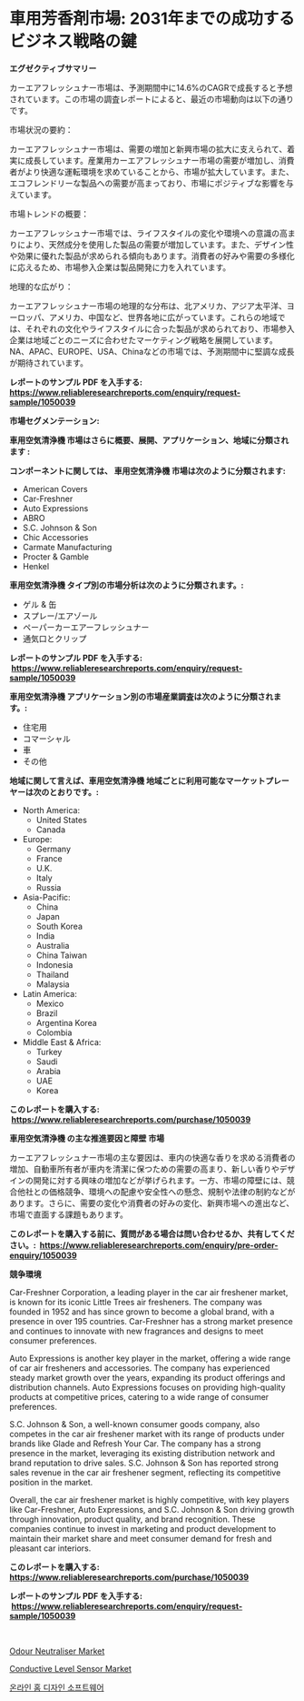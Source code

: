 <p><h1>車用芳香剤市場: 2031年までの成功するビジネス戦略の鍵</h1></p><p><strong>エグゼクティブサマリー</strong></p>
<p><p>カーエアフレッシュナー市場は、予測期間中に14.6%のCAGRで成長すると予想されています。この市場の調査レポートによると、最近の市場動向は以下の通りです。</p><p>市場状況の要約：</p><p>カーエアフレッシュナー市場は、需要の増加と新興市場の拡大に支えられて、着実に成長しています。産業用カーエアフレッシュナー市場の需要が増加し、消費者がより快適な運転環境を求めていることから、市場が拡大しています。また、エコフレンドリーな製品への需要が高まっており、市場にポジティブな影響を与えています。</p><p>市場トレンドの概要：</p><p>カーエアフレッシュナー市場では、ライフスタイルの変化や環境への意識の高まりにより、天然成分を使用した製品の需要が増加しています。また、デザイン性や効果に優れた製品が求められる傾向もあります。消費者の好みや需要の多様化に応えるため、市場参入企業は製品開発に力を入れています。</p><p>地理的な広がり：</p><p>カーエアフレッシュナー市場の地理的な分布は、北アメリカ、アジア太平洋、ヨーロッパ、アメリカ、中国など、世界各地に広がっています。これらの地域では、それぞれの文化やライフスタイルに合った製品が求められており、市場参入企業は地域ごとのニーズに合わせたマーケティング戦略を展開しています。NA、APAC、EUROPE、USA、Chinaなどの市場では、予測期間中に堅調な成長が期待されています。</p></p>
<p><strong>レポートのサンプル PDF を入手する: <a href="https://www.reliableresearchreports.com/enquiry/request-sample/1050039">https://www.reliableresearchreports.com/enquiry/request-sample/1050039</a></strong></p>
<p><strong>市場セグメンテーション:</strong></p>
<p><strong> 車用空気清浄機 市場はさらに概要、展開、アプリケーション、地域に分類されます :</strong></p>
<p><strong>コンポーネントに関しては、 車用空気清浄機 市場は次のように分類されます: &nbsp;</strong></p>
<p><ul><li>American Covers</li><li>Car-Freshner</li><li>Auto Expressions</li><li>ABRO</li><li>S.C. Johnson & Son</li><li>Chic Accessories</li><li>Carmate Manufacturing</li><li>Procter & Gamble</li><li>Henkel</li></ul></p>
<p><strong> 車用空気清浄機 タイプ別の市場分析は次のように分類されます。:</strong></p>
<p><ul><li>ゲル & 缶</li><li>スプレー/エアゾール</li><li>ペーパーカーエアーフレッシュナー</li><li>通気口とクリップ</li></ul></p>
<p><strong>レポートのサンプル PDF を入手する: &nbsp;<a href="https://www.reliableresearchreports.com/enquiry/request-sample/1050039">https://www.reliableresearchreports.com/enquiry/request-sample/1050039</a></strong></p>
<p><strong> 車用空気清浄機 アプリケーション別の市場産業調査は次のように分類されます。:</strong></p>
<p><ul><li>住宅用</li><li>コマーシャル</li><li>車</li><li>その他</li></ul></p>
<p><strong>地域に関して言えば、車用空気清浄機 地域ごとに利用可能なマーケットプレーヤーは次のとおりです。:</strong></p>
<p><ul>
    <li>
        North America:
        <ul>
            <li>United States</li>
            <li>Canada</li>
        </ul>
    </li>
    <li>
        Europe:
        <ul>
            <li>Germany</li>
            <li>France</li>
            <li>U.K.</li>
            <li>Italy</li>
            <li>Russia</li>
        </ul>
    </li>
    <li>
        Asia-Pacific:
        <ul>
            <li>China</li>
            <li>Japan</li>
            <li>South Korea</li>
            <li>India</li>
            <li>Australia</li>
            <li>China Taiwan</li>
            <li>Indonesia</li>
            <li>Thailand</li>
            <li>Malaysia</li>
        </ul>
    </li>
    <li>
        Latin America:
        <ul>
            <li>Mexico</li>
            <li>Brazil</li>
            <li>Argentina Korea</li>
            <li>Colombia</li>
        </ul>
    </li>
    <li>
        Middle East & Africa:
        <ul>
            <li>Turkey</li>
            <li>Saudi</li>
            <li>Arabia</li>
            <li>UAE</li>
            <li>Korea</li>
        </ul>
    </li>
    </ul></p>
<p><strong>このレポートを購入する: &nbsp;<a href="https://www.reliableresearchreports.com/purchase/1050039">https://www.reliableresearchreports.com/purchase/1050039</a></strong></p>
<p><strong>車用空気清浄機 の主な推進要因と障壁 市場</strong></p>
<p><p>カーエアフレッシュナー市場の主な要因は、車内の快適な香りを求める消費者の増加、自動車所有者が車内を清潔に保つための需要の高まり、新しい香りやデザインの開発に対する興味の増加などが挙げられます。一方、市場の障壁には、競合他社との価格競争、環境への配慮や安全性への懸念、規制や法律の制約などがあります。さらに、需要の変化や消費者の好みの変化、新興市場への進出など、市場で直面する課題もあります。</p></p>
<p><strong>このレポートを購入する前に、質問がある場合は問い合わせるか、共有してください。:&nbsp; <a href="https://www.reliableresearchreports.com/enquiry/pre-order-enquiry/1050039">https://www.reliableresearchreports.com/enquiry/pre-order-enquiry/1050039</a></strong></p>
<p><strong>競争環境</strong></p>
<p><p>Car-Freshner Corporation, a leading player in the car air freshener market, is known for its iconic Little Trees air fresheners. The company was founded in 1952 and has since grown to become a global brand, with a presence in over 195 countries. Car-Freshner has a strong market presence and continues to innovate with new fragrances and designs to meet consumer preferences.</p><p>Auto Expressions is another key player in the market, offering a wide range of car air fresheners and accessories. The company has experienced steady market growth over the years, expanding its product offerings and distribution channels. Auto Expressions focuses on providing high-quality products at competitive prices, catering to a wide range of consumer preferences.</p><p>S.C. Johnson & Son, a well-known consumer goods company, also competes in the car air freshener market with its range of products under brands like Glade and Refresh Your Car. The company has a strong presence in the market, leveraging its existing distribution network and brand reputation to drive sales. S.C. Johnson & Son has reported strong sales revenue in the car air freshener segment, reflecting its competitive position in the market.</p><p>Overall, the car air freshener market is highly competitive, with key players like Car-Freshner, Auto Expressions, and S.C. Johnson & Son driving growth through innovation, product quality, and brand recognition. These companies continue to invest in marketing and product development to maintain their market share and meet consumer demand for fresh and pleasant car interiors.</p></p>
<p><strong>このレポートを購入する: &nbsp; <a href="https://www.reliableresearchreports.com/purchase/1050039">https://www.reliableresearchreports.com/purchase/1050039</a></strong></p>
<p><strong>レポートのサンプル PDF を入手する: &nbsp;<a href="https://www.reliableresearchreports.com/enquiry/request-sample/1050039">https://www.reliableresearchreports.com/enquiry/request-sample/1050039</a></strong><strong></strong></p>
<p>&nbsp;</p>
<p><p><a href="https://automatic-knee-4c7.notion.site/Odour-Neutraliser-Market-Provides-Detailed-Segmentation-of-this-Market-based-on-Type-Application-a-e81958f15b2c4986a8f65029083b65ae">Odour Neutraliser Market</a></p><p><a href="https://view.publitas.com/reportprime-1/conductive-level-sensor-market-size-evaluating-its-market-trends-growth-and-projections-2024-2031/">Conductive Level Sensor Market</a></p><p><a href="https://medium.com/@chickenlegs8687/%EC%98%A8%EB%9D%BC%EC%9D%B8-%ED%99%88-%EB%94%94%EC%9E%90%EC%9D%B8-%EC%86%8C%ED%94%84%ED%8A%B8%EC%9B%A8%EC%96%B4-%EC%8B%9C%EC%9E%A5-%EC%A0%90%EC%9C%A0%EC%9C%A8-%EB%B3%80%ED%99%94-%EB%B0%8F-%EC%8B%9C%EC%9E%A5-%EC%84%B1%EC%9E%A5-%EB%8F%99%ED%96%A5-2024%EB%85%84-2031%EB%85%84-2df2d4d271ec">온라인 홈 디자인 소프트웨어</a></p></p>